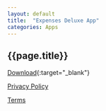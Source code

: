 ```yaml
---
layout: default
title:  "Expenses Deluxe App"
categories: Apps
---
```


<h2>{{page.title}}</h2>


[Download](https://play.google.com/store/apps/details?id=com.tobiasschuerg.expenses){:target="_blank"}

[Privacy Policy](/apps/expenses/policy)

[Terms](/apps/expenses/terms)
